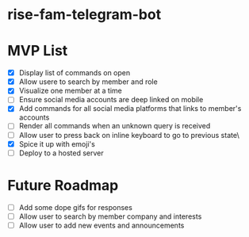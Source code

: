 # rise-fam-telegram-bot

# MVP List

- [x] Display list of commands on open
- [x] Allow usere to search by member and role
- [x] Visualize one member at a time
- [ ] Ensure social media accounts are deep linked on mobile
- [x] Add commands for all social media platforms that links to member's accounts
- [ ] Render all commands when an unknown query is received
- [ ] Allow user to press back on inline keyboard to go to previous state\
- [x] Spice it up with emoji's
- [ ] Deploy to a hosted server

# Future Roadmap

- [ ] Add some dope gifs for responses
- [ ] Allow user to search by member company and interests
- [ ] Allow user to add new events and announcements
